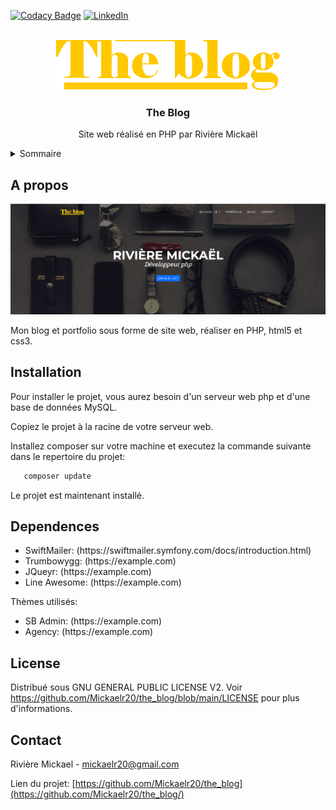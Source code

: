 [![Codacy Badge][codacy-shield]][codacy-url]
[![LinkedIn][linkedin-shield]][linkedin-url]

<!-- PROJECT LOGO -->
<br />
<div align="center">
  <a href="https://github.com/Mickaelr20/the_blog">
    <img src="img/tb-icon-yellow.png" alt="Logo" height="80">
  </a>

  <h3 align="center">The Blog</h3>

  <p align="center">
    Site web réalisé en PHP par Rivière Mickaël
  </p>
</div>

<!-- TABLE OF CONTENTS -->
<details>
  <summary>Sommaire</summary>
  <ol>
    <li><a href="#a-propos">À propos</a></li>
    <li><a href="#installation">Installation</a></li>
    <li><a href="#license">License</a></li>
    <li><a href="#contact">Contact</a></li>
  </ol>
</details>

<!-- A PROPOS -->

## A propos

[![Product Name Screen Shot][product-screenshot]](https://example.com)

Mon blog et portfolio sous forme de site web, réaliser en PHP, html5 et css3.



<!-- GETTING STARTED -->
## Installation

Pour installer le projet, vous aurez besoin d'un serveur web php et d'une base de données MySQL.

Copiez le projet à la racine de votre serveur web.

Installez composer sur votre machine et executez la commande suivante dans le repertoire du projet:
```sh
   composer update
```

Le projet est maintenant installé.

## Dependences

<ul>
    <li>SwiftMailer: (https://swiftmailer.symfony.com/docs/introduction.html)</li>
    <li>Trumbowygg: (https://example.com)</li>
    <li>JQueyr: (https://example.com)</li>
    <li>Line Awesome: (https://example.com)</li>
</ul>
Thèmes utilisés:
<ul>
    <li>SB Admin: (https://example.com)</li>
    <li>Agency: (https://example.com)</li>
</ul>

<!-- LICENSE -->

## License

Distribué sous GNU GENERAL PUBLIC LICENSE V2. Voir https://github.com/Mickaelr20/the_blog/blob/main/LICENSE pour plus d'informations.

<!-- CONTACT -->

## Contact

Rivière Mickael - mickaelr20@gmail.com

Lien du projet: [https://github.com/Mickaelr20/the_blog](https://github.com/Mickaelr20/the_blog/)

<!-- MARKDOWN LINKS & IMAGES -->
<!-- https://www.markdownguide.org/basic-syntax/#reference-style-links -->

[codacy-shield]: https://app.codacy.com/project/badge/Grade/2f75d23b061841fabdf2a2a8fa8d29f5
[codacy-url]: https://www.codacy.com/gh/Mickaelr20/the_blog/dashboard?utm_source=github.com&utm_medium=referral&utm_content=Mickaelr20/the_blog&utm_campaign=Badge_Grade
[linkedin-shield]: https://img.shields.io/badge/-LinkedIn-black.svg?logo=linkedin&colorB=555
[linkedin-url]: https://www.linkedin.com/in/mickael-riviere-s/
[product-screenshot]: img/web_home_screenshot.png
